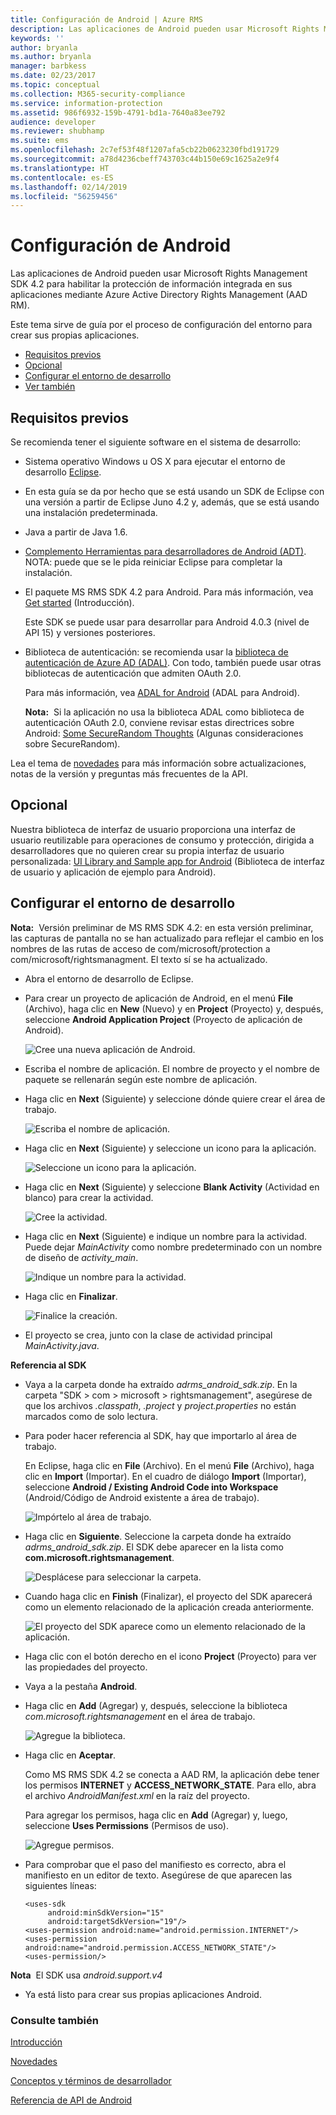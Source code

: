 ```yaml
---
title: Configuración de Android | Azure RMS
description: Las aplicaciones de Android pueden usar Microsoft Rights Management SDK 4.2 para habilitar la protección de información integrada en sus aplicaciones.
keywords: ''
author: bryanla
ms.author: bryanla
manager: barbkess
ms.date: 02/23/2017
ms.topic: conceptual
ms.collection: M365-security-compliance
ms.service: information-protection
ms.assetid: 986f6932-159b-4791-bd1a-7640a83ee792
audience: developer
ms.reviewer: shubhamp
ms.suite: ems
ms.openlocfilehash: 2c7ef53f48f1207afa5cb22b0623230fbd191729
ms.sourcegitcommit: a78d4236cbeff743703c44b150e69c1625a2e9f4
ms.translationtype: HT
ms.contentlocale: es-ES
ms.lasthandoff: 02/14/2019
ms.locfileid: "56259456"
---
```

# <a name="android-setup"></a>Configuración de Android

Las aplicaciones de Android pueden usar Microsoft Rights Management SDK 4.2 para habilitar la protección de información integrada en sus aplicaciones mediante Azure Active Directory Rights Management (AAD RM).

Este tema sirve de guía por el proceso de configuración del entorno para crear sus propias aplicaciones.

-   [Requisitos previos](#prerequisites)
-   [Opcional](#optional)
-   [Configurar el entorno de desarrollo](#configuring-your-development-environment)
-   [Ver también](#see-also)

## <a name="prerequisites"></a>Requisitos previos

Se recomienda tener el siguiente software en el sistema de desarrollo:

-   Sistema operativo Windows u OS X para ejecutar el entorno de desarrollo [Eclipse](https://www.oracle.com/technetwork/java/javase/downloads/jre7-downloads-1880261.html).
-   En esta guía se da por hecho que se está usando un SDK de Eclipse con una versión a partir de Eclipse Juno 4.2 y, además, que se está usando una instalación predeterminada.
-   Java a partir de Java 1.6.
-   [Complemento Herramientas para desarrolladores de Android (ADT)](https://developer.android.com/studio/install). NOTA: puede que se le pida reiniciar Eclipse para completar la instalación.

     

-   El paquete MS RMS SDK 4.2 para Android. Para más información, vea [Get started](get-started.md) (Introducción).

    Este SDK se puede usar para desarrollar para Android 4.0.3 (nivel de API 15) y versiones posteriores.

-   Biblioteca de autenticación: se recomienda usar la [biblioteca de autenticación de Azure AD (ADAL)](https://msdn.microsoft.com/library/jj573266.aspx). Con todo, también puede usar otras bibliotecas de autenticación que admiten OAuth 2.0.

    Para más información, vea [ADAL for Android](https://github.com/MSOpenTech/azure-activedirectory-library-for-android) (ADAL para Android).

    **Nota:**  Si la aplicación no usa la biblioteca ADAL como biblioteca de autenticación OAuth 2.0, conviene revisar estas directrices sobre Android: [Some SecureRandom Thoughts](https://android-developers.blogspot.com/2013/08/some-securerandom-thoughts.html) (Algunas consideraciones sobre SecureRandom).

     

Lea el tema de [novedades](release-notes.md) para más información sobre actualizaciones, notas de la versión y preguntas más frecuentes de la API.

## <a name="optional"></a>Opcional

Nuestra biblioteca de interfaz de usuario proporciona una interfaz de usuario reutilizable para operaciones de consumo y protección, dirigida a desarrolladores que no quieren crear su propia interfaz de usuario personalizada: [UI Library and Sample app for Android](https://github.com/AzureAD/rms-sdk-ui-for-android) (Biblioteca de interfaz de usuario y aplicación de ejemplo para Android).

## <a name="configuring-your-development-environment"></a>Configurar el entorno de desarrollo

**Nota:**  Versión preliminar de MS RMS SDK 4.2: en esta versión preliminar, las capturas de pantalla no se han actualizado para reflejar el cambio en los nombres de las rutas de acceso de com/microsoft/protection a com/microsoft/rightsmanagment. El texto sí se ha actualizado.

 
-   Abra el entorno de desarrollo de Eclipse.
-   Para crear un proyecto de aplicación de Android, en el menú **File** (Archivo), haga clic en **New** (Nuevo) y en **Project** (Proyecto) y, después, seleccione **Android Application Project** (Proyecto de aplicación de Android).

    ![Cree una nueva aplicación de Android.](../media/Android-setup-01c.png)

-   Escriba el nombre de aplicación. El nombre de proyecto y el nombre de paquete se rellenarán según este nombre de aplicación.
-   Haga clic en **Next** (Siguiente) y seleccione dónde quiere crear el área de trabajo.

    ![Escriba el nombre de aplicación.](../media/Android-setup-02a.jpg)

-   Haga clic en **Next** (Siguiente) y seleccione un icono para la aplicación.

    ![Seleccione un icono para la aplicación.](../media/Android-setup-03.png)

-   Haga clic en **Next** (Siguiente) y seleccione **Blank Activity** (Actividad en blanco) para crear la actividad.

    ![Cree la actividad.](../media/Android-setup-04.png)

-   Haga clic en **Next** (Siguiente) e indique un nombre para la actividad. Puede dejar *MainActivity* como nombre predeterminado con un nombre de diseño de *activity\_main*.

    ![Indique un nombre para la actividad.](../media/Android-setup-05a.jpg)

-   Haga clic en **Finalizar**.

    ![Finalice la creación.](../media/Android-setup-06.jpg)

-   El proyecto se crea, junto con la clase de actividad principal *MainActivity.java*.

**Referencia al SDK**

- Vaya a la carpeta donde ha extraído *adrms\_android\_sdk.zip*. En la carpeta "SDK > com > microsoft > rightsmanagement", asegúrese de que los archivos *.classpath*, *.project* y *project.properties* no están marcados como de solo lectura.
- Para poder hacer referencia al SDK, hay que importarlo al área de trabajo.

  En Eclipse, haga clic en **File** (Archivo). En el menú **File** (Archivo), haga clic en **Import** (Importar). En el cuadro de diálogo **Import** (Importar), seleccione **Android / Existing Android Code into Workspace** (Android/Código de Android existente a área de trabajo).

  ![Impórtelo al área de trabajo.](../media/Android-setup-07.png)

- Haga clic en **Siguiente**. Seleccione la carpeta donde ha extraído *adrms\_android\_sdk.zip*. El SDK debe aparecer en la lista como **com.microsoft.rightsmanagement**.

  ![Desplácese para seleccionar la carpeta.](../media/Android-setup-08c.jpg)

- Cuando haga clic en **Finish** (Finalizar), el proyecto del SDK aparecerá como un elemento relacionado de la aplicación creada anteriormente.

  ![El proyecto del SDK aparece como un elemento relacionado de la aplicación.](../media/Android-setup-09.jpg)

- Haga clic con el botón derecho en el icono **Project** (Proyecto) para ver las propiedades del proyecto.
- Vaya a la pestaña **Android**.
- Haga clic en **Add** (Agregar) y, después, seleccione la biblioteca *com.microsoft.rightsmanagement* en el área de trabajo.

  ![Agregue la biblioteca.](../media/Android-setup-10b.jpg)

- Haga clic en **Aceptar**.

  Como MS RMS SDK 4.2 se conecta a AAD RM, la aplicación debe tener los permisos **INTERNET** y **ACCESS\_NETWORK\_STATE**. Para ello, abra el archivo *AndroidManifest.xml* en la raíz del proyecto.

  Para agregar los permisos, haga clic en **Add** (Agregar) y, luego, seleccione **Uses Permissions** (Permisos de uso).

  ![Agregue permisos.](../media/Android-setup-11d.jpg)

- Para comprobar que el paso del manifiesto es correcto, abra el manifiesto en un editor de texto. Asegúrese de que aparecen las siguientes líneas:

  ```
  <uses-sdk
       android:minSdkVersion="15"
       android:targetSdkVersion="19"/>
  <uses-permission android:name="android.permission.INTERNET"/>
  <uses-permission android:name="android.permission.ACCESS_NETWORK_STATE"/>
  <uses-permission/>
  ```

**Nota**  El SDK usa *android.support.v4*

-   Ya está listo para crear sus propias aplicaciones Android.

### <a name="see-also"></a>Consulte también

[Introducción](get-started.md)

[Novedades](release-notes.md)

[Conceptos y términos de desarrollador](core-concepts.md)

[Referencia de API de Android](https://msdn.microsoft.com/library/dn758245.aspx)


